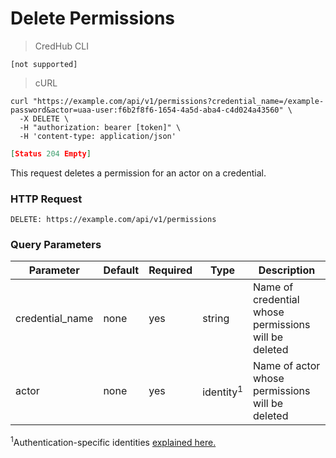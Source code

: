 # Delete Permissions

> CredHub CLI

```shell
[not supported]
```

> cURL

```shell
curl "https://example.com/api/v1/permissions?credential_name=/example-password&actor=uaa-user:f6b2f8f6-1654-4a5d-aba4-c4d024a43560" \
  -X DELETE \
  -H "authorization: bearer [token]" \
  -H 'content-type: application/json'
```

```json
[Status 204 Empty]
```

This request deletes a permission for an actor on a credential. 

### HTTP Request

`DELETE: https://example.com/api/v1/permissions`

### Query Parameters

Parameter | Default | Required | Type | Description
--------- | --------- | --------- | --------- | -----------
credential_name | none | yes | string | Name of credential whose permissions will be deleted
actor | none | yes | identity<sup>1</sup> | Name of actor whose permissions will be deleted

<sup>1</sup>Authentication-specific identities [explained here.](https://github.com/cloudfoundry-incubator/credhub/blob/master/docs/initiatives/authentication-identities.md)
